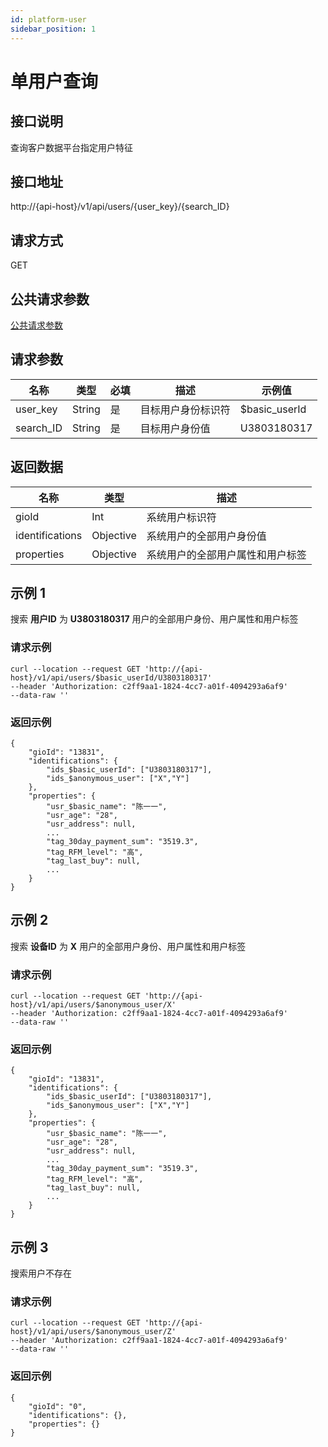 ```yaml
---
id: platform-user
sidebar_position: 1
---
```


# 单用户查询

## 接口说明
查询客户数据平台指定用户特征

## 接口地址
http://{api-host}/v1/api/users/{user_key}/{search_ID}

## 请求方式
GET

## 公共请求参数
[公共请求参数](../common-args)

## 请求参数
| 名称 | 类型 | 必填 | 描述 | 示例值 |
| --- | --- | --- | --- | --- |
| user_key | String | 是 | 目标用户身份标识符 | $basic_userId |
| search_ID | String | 是 | 目标用户身份值 | U3803180317 |

## 返回数据

| 名称 | 类型 | 描述 |
| --- | --- | --- |
| gioId | Int | 系统用户标识符 |
| identifications | Objective| 系统用户的全部用户身份值 |
| properties | Objective | 系统用户的全部用户属性和用户标签 |

## 示例 1
搜索 **用户ID** 为 **U3803180317** 用户的全部用户身份、用户属性和用户标签

### 请求示例
```
curl --location --request GET 'http://{api-host}/v1/api/users/$basic_userId/U3803180317'
--header 'Authorization: c2ff9aa1-1824-4cc7-a01f-4094293a6af9' 
--data-raw ''
```
### 返回示例
```
{
    "gioId": "13831",
    "identifications": {
        "ids_$basic_userId": ["U3803180317"],
        "ids_$anonymous_user": ["X","Y"]
    },
    "properties": {
        "usr_$basic_name": "陈一一",
        "usr_age": "28",
        "usr_address": null,
        ...
        "tag_30day_payment_sum": "3519.3",
        "tag_RFM_level": "高",
        "tag_last_buy": null,
        ...
    }
}
```

## 示例 2
搜索 **设备ID** 为 **X** 用户的全部用户身份、用户属性和用户标签

### 请求示例
```
curl --location --request GET 'http://{api-host}/v1/api/users/$anonymous_user/X'
--header 'Authorization: c2ff9aa1-1824-4cc7-a01f-4094293a6af9' 
--data-raw ''
```
### 返回示例
```
{
    "gioId": "13831",
    "identifications": {
        "ids_$basic_userId": ["U3803180317"],
        "ids_$anonymous_user": ["X","Y"]
    },
    "properties": {
        "usr_$basic_name": "陈一一",
        "usr_age": "28",
        "usr_address": null,
        ...
        "tag_30day_payment_sum": "3519.3",
        "tag_RFM_level": "高",
        "tag_last_buy": null,
        ...
    }
}
```

## 示例 3
搜索用户不存在
### 请求示例
```
curl --location --request GET 'http://{api-host}/v1/api/users/$anonymous_user/Z'
--header 'Authorization: c2ff9aa1-1824-4cc7-a01f-4094293a6af9' 
--data-raw ''
```
### 返回示例
```
{
    "gioId": "0",
    "identifications": {},
    "properties": {}
}
```